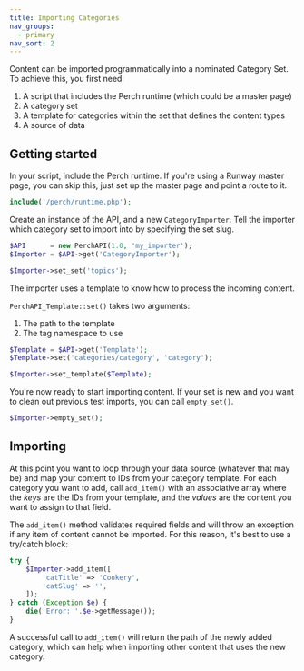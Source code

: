 ```yaml
---
title: Importing Categories
nav_groups:
  - primary
nav_sort: 2
---
```


Content can be imported programmatically into a nominated Category Set. To achieve this, you first need:

1. A script that includes the Perch runtime (which could be a master page)
2. A category set
3. A template for categories within the set that defines the content types
4. A source of data

## Getting started

In your script, include the Perch runtime. If you're using a Runway master page, you can skip this, just set up the master page and point a route to it.

```php
include('/perch/runtime.php');
```

Create an instance of the API, and a new `CategoryImporter`. Tell the importer which category set to import into by specifying the set slug.

```php
$API      = new PerchAPI(1.0, 'my_importer');
$Importer = $API->get('CategoryImporter');

$Importer->set_set('topics');
```

The importer uses a template to know how to process the incoming content. 

`PerchAPI_Template::set()` takes two arguments:

1. The path to the template
2. The tag namespace to use 

```php
$Template = $API->get('Template');
$Template->set('categories/category', 'category');

$Importer->set_template($Template);
```

You're now ready to start importing content. If your set is new and you want to clean out previous test imports, you can call `empty_set()`. 

```php
$Importer->empty_set();
```

## Importing

At this point you want to loop through your data source (whatever that may be) and map your content to IDs from your category template. For each category you want to add, call `add_item()` with an associative array where the _keys_ are the IDs from your template, and the _values_ are the content you want to assign to that field.

The `add_item()` method validates required fields and will throw an exception if any item of content cannot be imported. For this reason, it's best to use a try/catch block:

```php
try {
	$Importer->add_item([
		'catTitle' => 'Cookery',
		'catSlug' => '',
	]);	
} catch (Exception $e) {
	die('Error: '.$e->getMessage());
}
```

A successful call to `add_item()` will return the path of the newly added category, which can help when importing other content that uses the new category.